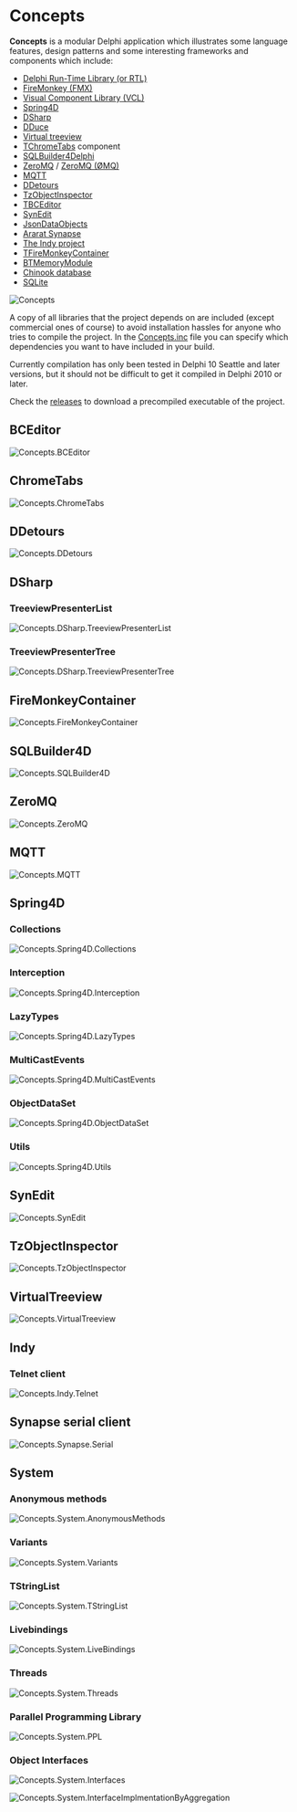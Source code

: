# Concepts

**Concepts** is a modular Delphi application which illustrates some language features, design patterns and some interesting frameworks and components which include:

* [Delphi Run-Time Library (or RTL)](http://docwiki.embarcadero.com/RADStudio/Tokyo/en/Using_the_RTL_(Run-Time_Library))
* [FireMonkey (FMX)](http://docwiki.embarcadero.com/Libraries/Tokyo/en/FMX)
* [Visual Component Library (VCL)](http://docwiki.embarcadero.com/RADStudio/Tokyo/en/VCL_Overview)
* [Spring4D](http://bitbucket.org/sglienke/spring4d)
* [DSharp](http://bitbucket.org/sglienke/dsharp)
* [DDuce](http://github.com/beNative/dduce)
* [Virtual treeview](http://github.com/Virtual-TreeView/Virtual-TreeView)
* [TChromeTabs](http://github.com/norgepaul/TChromeTabs) component
* [SQLBuilder4Delphi](http://github.com/ezequieljuliano/SQLBuilder4Delphi) 
* [ZeroMQ](http://github.com/zedalaye/Delphi-ZeroMQ) / [ZeroMQ (ØMQ)](http://zeromq.org)
* [MQTT](http://github.com/wizinfantry/delphi-mqtt-client)
* [DDetours](http://github.com/MahdiSafsafi/delphi-detours-library)
* [TzObjectInspector](http://github.com/MahdiSafsafi/zcontrols)
* [TBCEditor](http://github.com/bonecode/TBCEditor)
* [SynEdit](https://github.com/SynEdit/SynEdit)
* [JsonDataObjects](http://github.com/ahausladen/JsonDataObjects)
* [Ararat Synapse](http://sourceforge.net/projects/synalist/)
* [The Indy project](http://www.indyproject.org/)
* [TFireMonkeyContainer](http://parnassus.co/open-source/tfiremonkeycontainer/)
* [BTMemoryModule](http://github.com/DSPlayer/memorymodule)
* [Chinook database](http://github.com/lerocha/chinook-database)
* [SQLite](https://www.sqlite.org/)

![Concepts](https://github.com/beNative/Concepts/blob/master/Wiki/Concepts_14-02-2017%2015-07-20.png)

A copy of all libraries that the project depends on are included (except commercial ones of course) to avoid installation hassles for anyone who tries to compile the project. 
In the [Concepts.inc](http://github.com/beNative/Concepts/blob/master/Concepts.inc) file you can specify which dependencies you want to have included in your build.

Currently compilation has only been tested in Delphi 10 Seattle and later versions, but it should not be difficult to get it compiled in  Delphi 2010 or later.

Check the [releases](http://github.com/beNative/Concepts/releases) to download a precompiled executable of the project.

## BCEditor
![Concepts.BCEditor](https://github.com/beNative/Concepts/blob/master/Images/Concepts.BCEditor.png)

## ChromeTabs
![Concepts.ChromeTabs](https://github.com/beNative/Concepts/blob/master/Images/Concepts.ChromeTabs.png)

## DDetours
![Concepts.DDetours](https://github.com/beNative/Concepts/blob/master/Images/Concepts.DDetours.png)

## DSharp
### TreeviewPresenterList
![Concepts.DSharp.TreeviewPresenterList](https://github.com/beNative/Concepts/blob/master/Images/Concepts.DSharp.TreeviewPresenterList.png)
### TreeviewPresenterTree
![Concepts.DSharp.TreeviewPresenterTree](https://github.com/beNative/Concepts/blob/master/Images/Concepts.DSharp.TreeviewPresenterTree.png)

## FireMonkeyContainer
![Concepts.FireMonkeyContainer](https://github.com/beNative/Concepts/blob/master/Images/Concepts.FireMonkeyContainer.png)

## SQLBuilder4D
![Concepts.SQLBuilder4D](https://github.com/beNative/Concepts/blob/master/Images/Concepts.SQLBuilder4D.png)

## ZeroMQ

![Concepts.ZeroMQ](https://github.com/beNative/Concepts/blob/master/Images/Concepts.ZeroMQ.png)

## MQTT

![Concepts.MQTT](https://github.com/beNative/Concepts/blob/master/Images/Concepts.MQTT.png)

## Spring4D

### Collections

![Concepts.Spring4D.Collections](https://github.com/beNative/Concepts/blob/master/Images/Concepts.Spring4D.Collections.png)

### Interception

![Concepts.Spring4D.Interception](https://github.com/beNative/Concepts/blob/master/Images/Concepts.Spring4D.Interception.png)

### LazyTypes

![Concepts.Spring4D.LazyTypes](https://github.com/beNative/Concepts/blob/master/Images/Concepts.Spring4D.LazyTypes.png)

### MultiCastEvents

![Concepts.Spring4D.MultiCastEvents](https://github.com/beNative/Concepts/blob/master/Images/Concepts.Spring4D.MultiCastEvents.png)

### ObjectDataSet

![Concepts.Spring4D.ObjectDataSet](https://github.com/beNative/Concepts/blob/master/Images/Concepts.Spring4D.ObjectDataSet.png)

### Utils

![Concepts.Spring4D.Utils](https://github.com/beNative/Concepts/blob/master/Images/Concepts.Spring4D.Utils.png)

## SynEdit

![Concepts.SynEdit](https://github.com/beNative/Concepts/blob/master/Images/Concepts.SynEdit.png)

## TzObjectInspector

![Concepts.TzObjectInspector](https://github.com/beNative/Concepts/blob/master/Images/Concepts.TzObjectInspector.png)

## VirtualTreeview

![Concepts.VirtualTreeview](https://github.com/beNative/Concepts/blob/master/Images/Concepts.VirtualTreeview.png)

## Indy

### Telnet client

![Concepts.Indy.Telnet](https://github.com/beNative/Concepts/blob/master/Images/Concepts.Indy.Telnet.png)

## Synapse serial client

![Concepts.Synapse.Serial](https://github.com/beNative/Concepts/blob/master/Images/Concepts.Synapse.Serial.png)

## System

### Anonymous methods

![Concepts.System.AnonymousMethods](https://github.com/beNative/Concepts/blob/master/Images/Concepts.System.AnonymousMethods.png)

### Variants

![Concepts.System.Variants](https://github.com/beNative/Concepts/blob/master/Images/Concepts.System.Variants.png)

### TStringList

![Concepts.System.TStringList](https://github.com/beNative/Concepts/blob/master/Images/Concepts.System.TStringList.png)

### Livebindings

![Concepts.System.LiveBindings](https://github.com/beNative/Concepts/blob/master/Images/Concepts.System.LiveBindings.png)

### Threads

![Concepts.System.Threads](https://github.com/beNative/Concepts/blob/master/Images/Concepts.System.Threads.png)

### Parallel Programming Library

![Concepts.System.PPL](https://github.com/beNative/Concepts/blob/master/Images/Concepts.System.PPL.png)

### Object Interfaces

![Concepts.System.Interfaces](https://github.com/beNative/Concepts/blob/master/Images/Concepts.System.Interfaces.png)

![Concepts.System.InterfaceImplmentationByAggregation](https://github.com/beNative/Concepts/blob/master/Images/Concepts.System.InterfaceImplmentationByAggregation.png)

